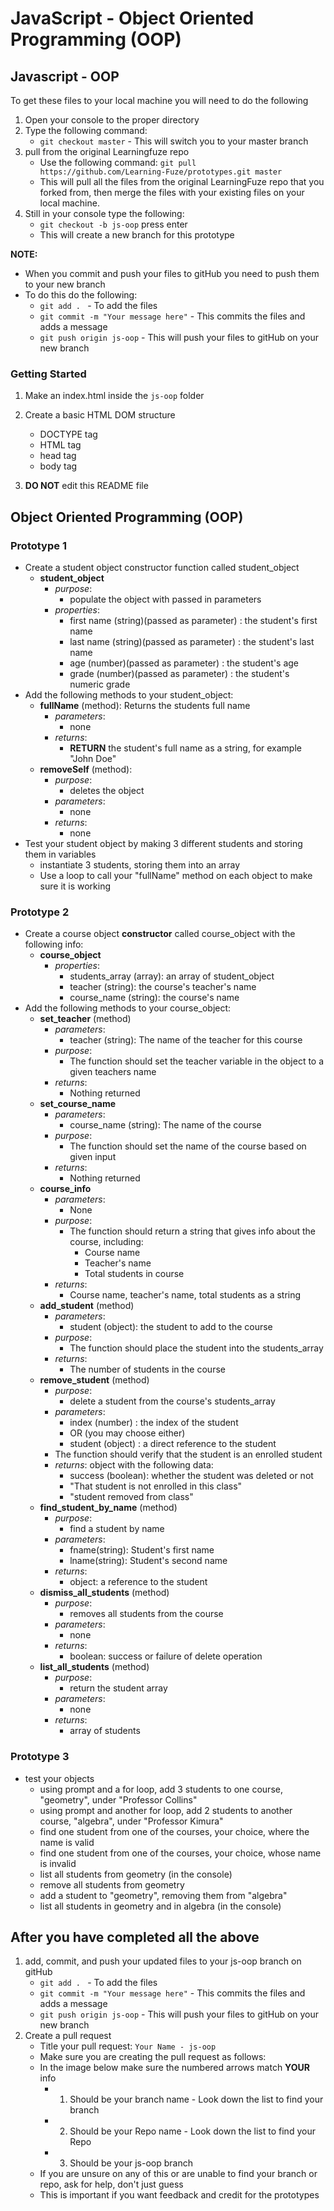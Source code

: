 # JavaScript - Object Oriented Programming (OOP)

## Javascript - OOP

To get these files to your local machine you will need to do the following

1. Open your console to the proper directory
2. Type the following command:
	- `git checkout master` - This will switch you to your master branch
3. pull from the original Learningfuze repo
	- Use the following command:
		`git pull https://github.com/Learning-Fuze/prototypes.git master`
	- This will pull all the files from the original LearningFuze repo that you forked from, then merge the files with your existing files on your local machine.
4. Still in your console type the following: 
	- `git checkout -b js-oop` press enter
	- This will create a new branch for this prototype

**NOTE:**
- When you commit and push your files to gitHub you need to push them to your new branch
- To do this do the following:
	- `git add . ` - To add the files
	- `git commit -m "Your message here"` - This commits the files and adds a message
	- `git push origin js-oop` - This will push your files to gitHub on your new branch

### Getting Started

1. Make an index.html inside the `js-oop` folder

2. Create a basic HTML DOM structure
	- DOCTYPE tag
	- HTML tag
	- head tag
	- body tag

3. **DO NOT** edit this README file

## Object Oriented Programming (OOP)

### Prototype 1
- Create a student object constructor function called student_object
	- **student_object**
		- *purpose*: 
			- populate the object with passed in parameters
		- *properties*: 
			- first name (string)(passed as parameter) : the student's first name
			- last name (string)(passed as parameter) : the student's last name
			- age (number)(passed as parameter) : the student's age
			- grade (number)(passed as parameter) : the student's numeric grade
- Add the following methods to your student_object:
	- **fullName** (method): Returns the students full name
		- *parameters*: 
			- none
		- *returns*:  
			- **RETURN** the student's full name as a string, for example "John Doe"
	- **removeSelf** (method):
		- *purpose*: 
			- deletes the object
		- *parameters*: 
			- none
		- *returns*: 
			- none
- Test your student object by making 3 different students and storing them in variables
	- instantiate 3 students, storing them into an array 
	- Use a loop to call your "fullName" method on each object to make sure it is working  

### Prototype 2

- Create a course object **constructor** called course_object with the following info:
	- **course_object**
		- *properties*:
			- students_array (array): an array of student_object 
			- teacher (string): the course's teacher's name
			- course_name (string): the course's name
- Add the following methods to your course_object:
	- **set_teacher** (method)
		- *parameters*:
			- teacher (string): The name of the teacher for this course
		- *purpose*:
			- The function should set the teacher variable in the object to a given teachers name
		- *returns*:
			- Nothing returned
	- **set_course_name**
		- *parameters*:
			- course_name (string): The name of the course
		- *purpose*:
			- The function should set the name of the course based on given input
		- *returns*:
			- Nothing returned
	- **course_info**
		- *parameters*:
			- None
		- *purpose*:
			- The function should return a string that gives info about the course, including:
				- Course name
				- Teacher's name
				- Total students in course
		- *returns*:
			- Course name, teacher's name, total students as a string
	- **add_student** (method)
		- *parameters*:
			- student (object): the student to add to the course
		- *purpose*:
		 	- The function should place the student into the students_array
		- *returns*: 
			- The number of students in the course
	- **remove_student** (method)
		- *purpose*: 
			- delete a student from the course's students_array
		- *parameters*: 
			- index (number) : the index of the student
			- OR (you may choose either)
			- student (object) : a direct reference to the student
		- The function should verify that the student is an enrolled student 
		- *returns*: object with the following data:
			- success (boolean): whether the student was deleted or not
			- "That student is not enrolled in this class"
			- "student removed from class"
	- **find_student_by_name** (method)
		- *purpose*: 
			- find a student by name
		- *parameters*:
			- fname(string): Student's first name
			- lname(string): Student's second name
		- *returns*:
			- object: a reference to the student
	- **dismiss_all_students** (method)
		- *purpose*: 
			- removes all students from the course
		- *parameters*:
			- none
		- *returns*:
			- boolean: success or failure of delete operation
	- **list_all_students** (method)
		- *purpose*:
			- return the student array
		- *parameters*: 
			- none
		- *returns*: 
			- array of students

### Prototype 3

- test your objects
	- using prompt and a for loop, add 3 students to one course, "geometry", under "Professor Collins"
	- using prompt and another for loop, add 2 students to another course, "algebra", under "Professor Kimura"
	- find one student from one of the courses, your choice, where the name is valid
	- find one student from one of the courses, your choice, whose name is invalid
	- list all students from geometry (in the console)
	- remove all students from geometry
	- add a student to "geometry", removing them from "algebra"
	- list all students in geometry and in algebra (in the console)

## After you have completed all the above

1. add, commit, and push your updated files to your js-oop branch on gitHub
	- `git add . ` - To add the files
	- `git commit -m "Your message here"` - This commits the files and adds a message
	- `git push origin js-oop` - This will push your files to gitHub on your new branch
2. Create a pull request
	- Title your pull request: `Your Name - js-oop`
	- Make sure you are creating the pull request as follows:
	- In the image below make sure the numbered arrows match **YOUR** info
		- 1. Should be your branch name - Look down the list to find your branch
		- 2. Should be your Repo name - Look down the list to find your Repo
		- 3. Should be your js-oop branch
	- If you are unsure on any of this or are unable to find your branch or repo, ask for help, don't just guess
	- This is important if you want feedback and credit for the prototypes 

<img src="https://github.com/Learning-Fuze/prototypes/blob/assets/assets/PR_js-oop.png?raw=true" alt="">